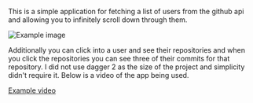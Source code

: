 This is a simple application for fetching a list of users from the github api and allowing you to
infinitely scroll down through them.

![Example image](https://i.imgur.com/A9GO9bU.png)

Additionally you can click into a user and see their repositories and when you click the
repositories you can see three of their commits for that repository. I did not use dagger 2 as the
size of the project and simplicity didn't require it. Below is a video of the app being used.

[Example video](https://i.imgur.com/D7lJd01.mp4)


